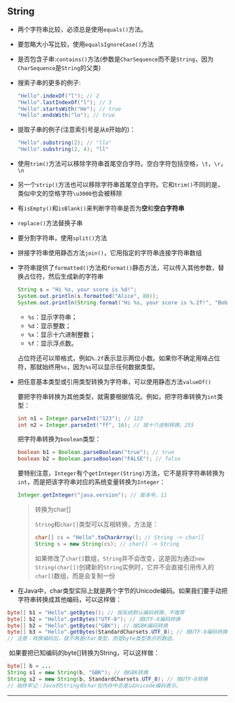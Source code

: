 ## **String**

+ 两个字符串比较，必须总是使用`equals()`方法。

+ 要忽略大小写比较，使用`equalsIgnoreCase()`方法

+ 是否包含子串:`contains()`方法(参数是`CharSequence`而不是`String`，因为`CharSequence`是`String`的父类)

+ 搜索子串的更多的例子:

  ```java
  "Hello".indexOf("l"); // 2
  "Hello".lastIndexOf("l"); // 3
  "Hello".startsWith("He"); // true
  "Hello".endsWith("lo"); // true
  ```
  
+ 提取子串的例子(注意索引号是从`0`开始的)：

  ```java
  "Hello".substring(2); // "llo"
  "Hello".substring(2, 4); "ll"
  ```

+ 使用`trim()`方法可以移除字符串首尾空白字符。空白字符包括空格，`\t`，`\r`，`\n`

+ 另一个`strip()`方法也可以移除字符串首尾空白字符。它和`trim()`不同的是，类似中文的空格字符`\u3000`也会被移除

+ 有`isEmpty()`和`isBlank()`来判断字符串是否为**空**和**空白字符串**

+ `replace()`方法替换子串

+ 要分割字符串，使用`split()`方法

+ 拼接字符串使用静态方法`join()`，它用指定的字符串连接字符串数组

+ 字符串提供了`formatted()`方法和`format()`静态方法，可以传入其他参数，替换占位符，然后生成新的字符串

  ```java
  String s = "Hi %s, your score is %d!";
  System.out.println(s.formatted("Alice", 80));
  System.out.println(String.format("Hi %s, your score is %.2f!", "Bob", 59.5));
  ```
  + `%s`：显示字符串；
  + `%d`：显示整数；
  + `%x`：显示十六进制整数；
  + `%f`：显示浮点数。

  占位符还可以带格式，例如`%.2f`表示显示两位小数。如果你不确定用啥占位符，那就始终用`%s`，因为`%s`可以显示任何数据类型。

+ 把任意基本类型或引用类型转换为字符串，可以使用静态方法`valueOf()`

   要把字符串转换为其他类型，就需要根据情况。例如，把字符串转换为`int`类型：
  
   ```java
   int n1 = Integer.parseInt("123"); // 123
   int n2 = Integer.parseInt("ff", 16); // 按十六进制转换，255
   ```
  >
   把字符串转换为`boolean`类型：
  >
   ```java
   boolean b1 = Boolean.parseBoolean("true"); // true
   boolean b2 = Boolean.parseBoolean("FALSE"); // false
   ```
  >
   要特别注意，`Integer`有个`getInteger(String)`方法，它不是将字符串转换为`int`，而是把该字符串对应的系统变量转换为`Integer`：
  >
   ```java
   Integer.getInteger("java.version"); // 版本号，11
   ```
  >转换为char[]
  >
  >`String`和`char[]`类型可以互相转换，方法是：
  >```java
  >char[] cs = "Hello".toCharArray(); // String -> char[]
  >String s = new String(cs); // char[] -> String
  >```
  >如果修改了`char[]`数组，`String`并不会改变，这是因为通过`new String(char[])`创建新的`String`实例时，它并不会直接引用传入的`char[]`数组，而是会复制一份
  
+ 在Java中，char类型实际上就是两个字节的Unicode编码。如果我们要手动把字符串转换成其他编码，可以这样做：

```java
byte[] b1 = "Hello".getBytes(); // 按系统默认编码转换，不推荐
byte[] b2 = "Hello".getBytes("UTF-8"); // 按UTF-8编码转换
byte[] b2 = "Hello".getBytes("GBK"); // 按GBK编码转换
byte[] b3 = "Hello".getBytes(StandardCharsets.UTF_8); // 按UTF-8编码转换
// 注意：转换编码后，就不再是char类型，而是byte类型表示的数组。
```

​	如果要把已知编码的byte[]转换为String，可以这样做：

```java
byte[] b = ...
String s1 = new String(b, "GBK"); // 按GBK转换
String s2 = new String(b, StandardCharsets.UTF_8); // 按UTF-8转换
// 始终牢记：Java的String和char在内存中总是以Unicode编码表示。
```

------


